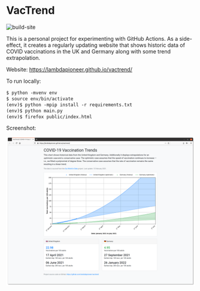 # VacTrend

![build-site](https://github.com/lambdapioneer/vactrend/workflows/build-site/badge.svg)

This is a personal project for experimenting with GitHub Actions. As a side-effect, it creates a regularly updating website that shows historic data of COVID vaccinations in the UK and Germany along with some trend extrapolation.

Website: https://lambdapioneer.github.io/vactrend/

To run locally:

```
$ python -mvenv env
$ source env/bin/activate
(env)$ python -mpip install -r requirements.txt
(env)$ python main.py
(env)$ firefox public/index.html
```

Screenshot:

<a href="screenshot.png"><img src="screenshot.png" width="640px" /></a>